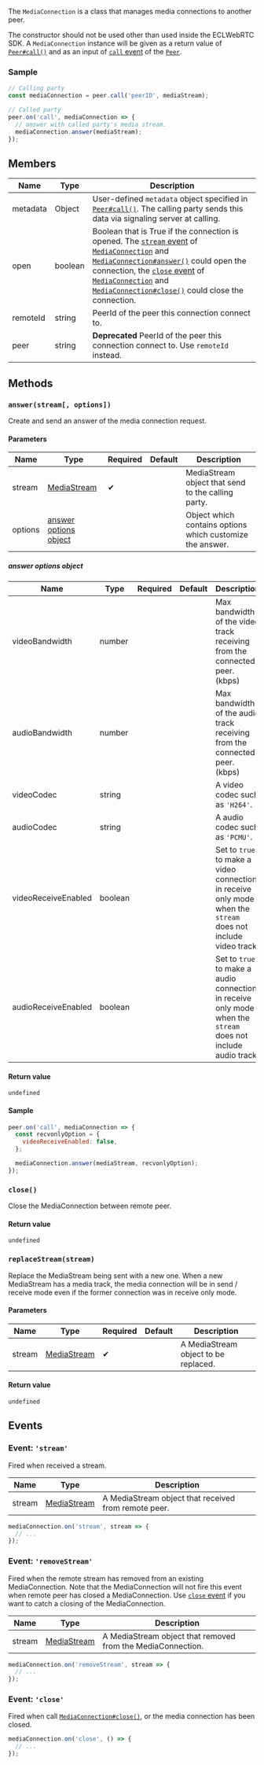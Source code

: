 The `MediaConnection` is a class that manages media connections to another peer.

The constructor should not be used other than used inside the ECLWebRTC SDK.
A `MediaConnection` instance will be given as a return value of [`Peer#call()`](../peer/#callpeerid-stream-options)
and as an input of [`call` event](../peer/#event-call) of the [`Peer`](../peer/).

### Sample

```js
// Calling party
const mediaConnection = peer.call('peerID', mediaStream);

// Called party
peer.on('call', mediaConnection => {
  // answer with called party's media stream.
  mediaConnection.answer(mediaStream);
});
```

## Members

| Name     | Type    | Description                                                                                                                                                                                                                                                                                                                          |
|----------|---------|--------------------------------------------------------------------------------------------------------------------------------------------------------------------------------------------------------------------------------------------------------------------------------------------------------------------------------------|
| metadata | Object  | User-defined `metadata` object specified in [`Peer#call()`](../peer/#callpeerid-stream-options). The calling party sends this data via signaling server at calling.                                                                                                                                                                  |
| open     | boolean | Boolean that is True if the connection is opened. The [`stream` event](#event-stream) of [`MediaConnection`](./) and [`MediaConnection#answer()`](#answerstream-options) could open the connection, the [`close` event](#event-close) of [`MediaConnection`](./) and [`MediaConnection#close()`](#close) could close the connection. |
| remoteId | string  | PeerId of the peer this connection connect to.                                                                                                                                                                                                                                                                                       |
| peer     | string  | **Deprecated** PeerId of the peer this connection connect to. Use `remoteId` instead.                                                                                                                                                                                                                                                |

## Methods

### `answer(stream[, options])`

Create and send an answer of the media connection request.

#### Parameters

| Name    | Type                                            | Required | Default | Description                                               |
|---------|-------------------------------------------------|----------|---------|-----------------------------------------------------------|
| stream  | [MediaStream]                                   | ✔        |         | MediaStream object that send to the calling party.        |
| options | [answer options object](#answer-options-object) |          |         | Object which contains options which customize the answer. |

##### answer options object

| Name                | Type    | Required | Default | Description                                                                                                   |
|---------------------|---------|----------|---------|---------------------------------------------------------------------------------------------------------------|
| videoBandwidth      | number  |          |         | Max bandwidth of the video track receiving from the connected peer. (kbps)                                    |
| audioBandwidth      | number  |          |         | Max bandwidth of the audio track receiving from the connected peer. (kbps)                                    |
| videoCodec          | string  |          |         | A video codec such as `'H264'`.                                                                               |
| audioCodec          | string  |          |         | A audio codec such as `'PCMU'`.                                                                               |
| videoReceiveEnabled | boolean |          |         | Set to `true` to make a video connection in receive only mode when the `stream` does not include video track. |
| audioReceiveEnabled | boolean |          |         | Set to `true` to make a audio connection in receive only mode when the `stream` does not include audio track. |

#### Return value

`undefined`

#### Sample

```js
peer.on('call', mediaConnection => {
  const recvonlyOption = {
    videoReceiveEnabled: false,
  };

  mediaConnection.answer(mediaStream, recvonlyOption);
});
```

### `close()`

Close the MediaConnection between remote peer.

#### Return value

`undefined`

### `replaceStream(stream)`

Replace the MediaStream being sent with a new one.
When a new MediaStream has a media track, the media connection will be in send /
receive mode even if the former connection was in receive only mode.

#### Parameters

| Name   | Type          | Required | Default | Description                          |
|--------|---------------|----------|---------|--------------------------------------|
| stream | [MediaStream] | ✔        |         | A MediaStream object to be replaced. |

#### Return value

`undefined`

## Events

### Event: `'stream'`

Fired when received a stream.

| Name   | Type          | Description                                          |
|--------|---------------|------------------------------------------------------|
| stream | [MediaStream] | A MediaStream object that received from remote peer. |

```js
mediaConnection.on('stream', stream => {
  // ...
});
```

### Event: `'removeStream'`

Fired when the remote stream has removed from an existing MediaConnection.
Note that the MediaConnection will not fire this event when remote peer has closed a MediaConnection.
Use [`close` event](#event-close) if you want to catch a closing of the MediaConnection.

| Name   | Type          | Description                                                 |
|--------|---------------|-------------------------------------------------------------|
| stream | [MediaStream] | A MediaStream object that removed from the MediaConnection. |

```js
mediaConnection.on('removeStream', stream => {
  // ...
});
```

### Event: `'close'`

Fired when call [`MediaConnection#close()`](#close), or the media connection has been closed.

```js
mediaConnection.on('close', () => {
  // ...
});
```

[MediaStream]: https://w3c.github.io/mediacapture-main/#mediastream
